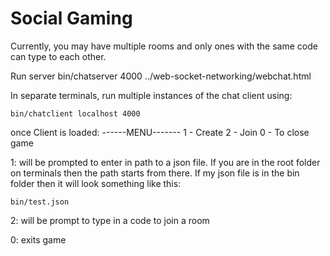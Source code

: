 # Social Gaming

Currently, you may have multiple rooms and only ones with the same code can type to each other. 

Run server
    bin/chatserver 4000 ../web-socket-networking/webchat.html

In separate terminals, run multiple instances of the chat client using:

    bin/chatclient localhost 4000

once Client is loaded:
------MENU------- 
1 - Create 
2 - Join 
0 - To close game 

1:
will be prompted to enter in path to a json file. If you are in the root folder on terminals then the path starts from there. If my json file is in the bin folder then it will look something like this:

    bin/test.json

2: 
will be prompt to type in a code to join a room

0: 
exits game